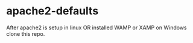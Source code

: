 # apache2-defaults

After apache2 is setup in linux OR installed WAMP or XAMP on Windows clone this repo.
